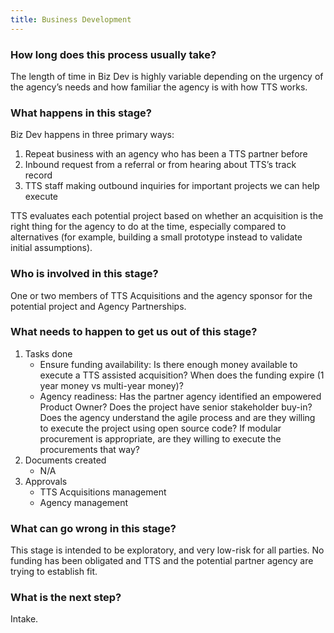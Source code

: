 ```yaml
---
title: Business Development
---
```


### How long does this process usually take?

The length of time in Biz Dev is highly variable depending on the urgency of the agency’s needs and how familiar the agency is with how TTS works.

### What happens in this stage?

Biz Dev happens in three primary ways:

1. Repeat business with an agency who has been a TTS partner before
2. Inbound request from a referral or from hearing about TTS’s track record
3. TTS staff making outbound inquiries for important projects we can help execute

TTS evaluates each potential project based on whether an acquisition is the right thing for the agency to do at the time, especially compared to alternatives (for example, building a small prototype instead to validate initial assumptions).

### Who is involved in this stage?

One or two members of TTS Acquisitions and the agency sponsor for the potential project and Agency Partnerships.

### What needs to happen to get us out of this stage?

1. Tasks done
	- Ensure funding availability: Is there enough money available to execute a TTS assisted acquisition? When does the funding expire (1 year money vs multi-year money)?
	- Agency readiness: Has the partner agency identified an empowered Product Owner? Does the project have senior stakeholder buy-in? Does the agency understand the agile process and are they willing to execute the project using open source code? If modular procurement is appropriate, are they willing to execute the procurements that way?
2. Documents created
	- N/A
3. Approvals 
	- TTS Acquisitions management
	- Agency management

### What can go wrong in this stage?

This stage is intended to be exploratory, and very low-risk for all parties. No funding has been obligated and TTS and the potential partner agency are trying to establish fit.

### What is the next step?

Intake.

